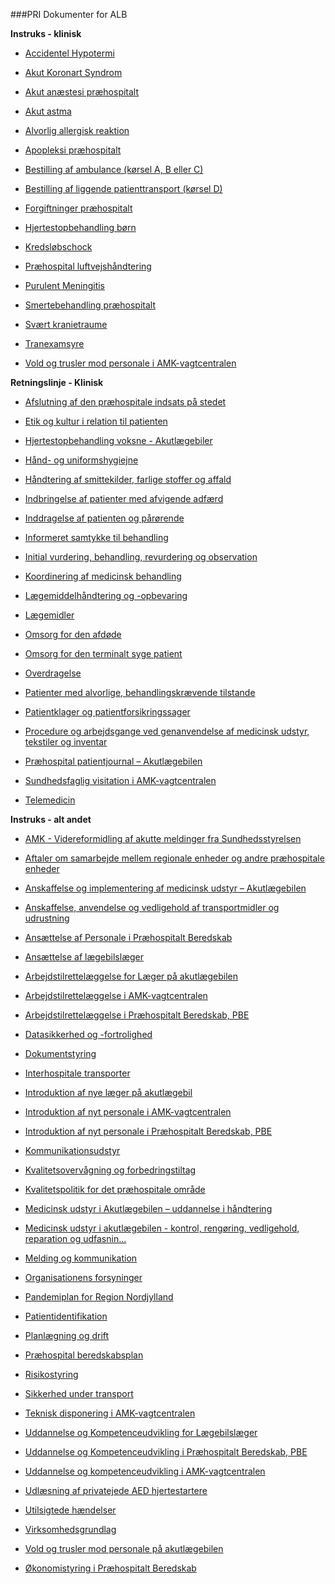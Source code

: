 <!--
.. title: index
.. slug: index
.. date: 2017-08-04 13:10:08 UTC+02:00
.. tags: 
.. category: 
.. link: 
.. description: 
.. type: text
.. hidetitle: True
-->

###PRI Dokumenter for ALB

**Instruks - klinisk**

* [Accidentel Hypotermi](/accidentel-hypotermi)

* [Akut Koronart Syndrom](/akut-koronart-syndrom)

* [Akut anæstesi præhospitalt](/akut-anaestesi-praehospitalt)

* [Akut astma](/akut-astma)

* [Alvorlig allergisk reaktion](/alvorlig-allergisk-reaktion)

* [Apopleksi præhospitalt](/apopleksi-praehospitalt)

* [Bestilling af ambulance (kørsel A, B eller C)](/bestilling-af-ambulance-koersel-a-b-eller-c)

* [Bestilling af liggende patienttransport (kørsel D)](/bestilling-af-liggende-patienttransport-koersel-d)

* [Forgiftninger præhospitalt](/forgiftninger-praehospitalt)

* [Hjertestopbehandling børn](/hjertestopbehandling-boern)

* [Kredsløbschock](/kredsloebschock)

* [Præhospital luftvejshåndtering](/praehospital-luftvejshandtering)

* [Purulent Meningitis](/purulent-meningitis)

* [Smertebehandling præhospitalt](/smertebehandling-praehospitalt)

* [Svært kranietraume](/svaert-kranietraume)

* [Tranexamsyre](/tranexamsyre)

* [Vold og trusler mod personale i AMK-vagtcentralen](/vold-og-trusler-mod-personale-i-amkvagtcentralen)

**Retningslinje - Klinisk**

* [Afslutning af den præhospitale indsats på stedet](/afslutning-af-den-praehospitale-indsats-pa-stedet)

* [Etik og kultur i relation til patienten](/etik-og-kultur-i-relation-til-patienten)

* [Hjertestopbehandling voksne - Akutlægebiler](/hjertestopbehandling-voksne-akutlaegebiler)

* [Hånd- og uniformshygiejne](/hand-og-uniformshygiejne)

* [Håndtering af smittekilder, farlige stoffer og affald](/handtering-af-smittekilder-farlige-stoffer-og-affald)

* [Indbringelse af patienter med afvigende adfærd](/indbringelse-af-patienter-med-afvigende-adfaerd)

* [Inddragelse af patienten og pårørende](/inddragelse-af-patienten-og-paroerende)

* [Informeret samtykke til behandling](/informeret-samtykke-til-behandling)

* [Initial vurdering, behandling, revurdering og observation](/initial-vurdering-behandling-revurdering-og-observation)

* [Koordinering af medicinsk behandling](/koordinering-af-medicinsk-behandling)

* [Lægemiddelhåndtering og -opbevaring](/laegemiddelhandtering-og-opbevaring)

* [Lægemidler](/laegemidler)

* [Omsorg for den afdøde](/omsorg-for-den-afdoede)

* [Omsorg for den terminalt syge patient](/omsorg-for-den-terminalt-syge-patient)

* [Overdragelse](/overdragelse)

* [Patienter med alvorlige, behandlingskrævende tilstande](/patienter-med-alvorlige-behandlingskraevende-tilstande)

* [Patientklager og patientforsikringssager](/patientklager-og-patientforsikringssager)

* [Procedure og arbejdsgange ved genanvendelse af medicinsk udstyr, tekstiler og inventar](/procedure-og-arbejdsgange-ved-genanvendelse-af-medicinsk-udstyr-tekstiler-o)

* [Præhospital patientjournal – Akutlægebilen](/praehospital-patientjournal-akutlaegebilen)

* [Sundhedsfaglig visitation i AMK-vagtcentralen](/sundhedsfaglig-visitation-i-amkvagtcentralen)

* [Telemedicin](/telemedicin)

**Instruks - alt andet**

* [AMK - Videreformidling af akutte meldinger fra Sundhedsstyrelsen](/amk-videreformidling-af-akutte-meldinger-fra-sundhedsstyrelsen)

* [Aftaler om samarbejde mellem regionale enheder og andre præhospitale enheder](/aftaler-om-samarbejde-mellem-regionale-enheder-og-andre-praehospitale-enhed)

* [Anskaffelse og implementering af medicinsk udstyr – Akutlægebilen](/anskaffelse-og-implementering-af-medicinsk-udstyr-akutlaegebilen)

* [Anskaffelse, anvendelse og vedligehold af transportmidler og udrustning](/anskaffelse-anvendelse-og-vedligehold-af-transportmidler-og-udrustning)

* [Ansættelse af Personale i Præhospitalt Beredskab](/ansaettelse-af-personale-i-praehospitalt-beredskab)

* [Ansættelse af lægebilslæger](/ansaettelse-af-laegebilslaeger)

* [Arbejdstilrettelæggelse for Læger på akutlægebilen](/arbejdstilrettelaeggelse-for-laeger-pa-akutlaegebilen)

* [Arbejdstilrettelæggelse i AMK-vagtcentralen](/arbejdstilrettelaeggelse-i-amkvagtcentralen)

* [Arbejdstilrettelæggelse i Præhospitalt Beredskab, PBE](/arbejdstilrettelaeggelse-i-praehospitalt-beredskab-pbe)

* [Datasikkerhed og -fortrolighed](/datasikkerhed-og-fortrolighed)

* [Dokumentstyring](/dokumentstyring)

* [Interhospitale transporter](/interhospitale-transporter)

* [Introduktion af nye læger på akutlægebil](/introduktion-af-nye-laeger-pa-akutlaegebil)

* [Introduktion af nyt personale i AMK-vagtcentralen](/introduktion-af-nyt-personale-i-amkvagtcentralen)

* [Introduktion af nyt personale i Præhospitalt Beredskab, PBE](/introduktion-af-nyt-personale-i-praehospitalt-beredskab-pbe)

* [Kommunikationsudstyr](/kommunikationsudstyr)

* [Kvalitetsovervågning og forbedringstiltag](/kvalitetsovervagning-og-forbedringstiltag)

* [Kvalitetspolitik for det præhospitale område](/kvalitetspolitik-for-det-praehospitale-omrade)

* [Medicinsk udstyr i Akutlægebilen – uddannelse i håndtering](/medicinsk-udstyr-i-akutlaegebilen-uddannelse-i-handtering)

* [Medicinsk udstyr i akutlægebilen - kontrol, rengøring, vedligehold, reparation og udfasnin...](/medicinsk-udstyr-i-akutlaegebilen-kontrol-rengoering-vedligehold-reparation)

* [Melding og kommunikation](/melding-og-kommunikation)

* [Organisationens forsyninger](/organisationens-forsyninger)

* [Pandemiplan for Region Nordjylland](/pandemiplan-for-region-nordjylland)

* [Patientidentifikation](/patientidentifikation)

* [Planlægning og drift](/planlaegning-og-drift)

* [Præhospital beredskabsplan](/praehospital-beredskabsplan)

* [Risikostyring](/risikostyring)

* [Sikkerhed under transport](/sikkerhed-under-transport)

* [Teknisk disponering i AMK-vagtcentralen](/teknisk-disponering-i-amkvagtcentralen)

* [Uddannelse og Kompetenceudvikling for Lægebilslæger](/uddannelse-og-kompetenceudvikling-for-laegebilslaeger)

* [Uddannelse og Kompetenceudvikling i Præhospitalt Beredskab, PBE](/uddannelse-og-kompetenceudvikling-i-praehospitalt-beredskab-pbe)

* [Uddannelse og kompetenceudvikling i AMK-vagtcentralen](/uddannelse-og-kompetenceudvikling-i-amkvagtcentralen)

* [Udlæsning af privatejede AED hjertestartere](/udlaesning-af-privatejede-aed-hjertestartere)

* [Utilsigtede hændelser](/utilsigtede-haendelser)

* [Virksomhedsgrundlag](/virksomhedsgrundlag)

* [Vold og trusler mod personale på akutlægebilen](/vold-og-trusler-mod-personale-pa-akutlaegebilen)

* [Økonomistyring i Præhospitalt Beredskab](/oekonomistyring-i-praehospitalt-beredskab)

